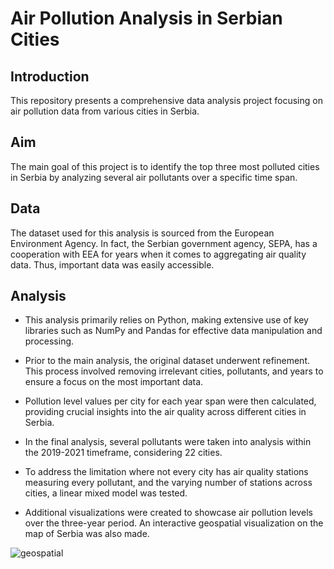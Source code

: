# Air Pollution Analysis in Serbian Cities


## Introduction
This repository presents a comprehensive data analysis project focusing on air pollution data from various cities in Serbia. 

## Aim
The main goal of this project is to identify the top three most polluted cities in Serbia by analyzing several air pollutants over a specific time span.

## Data
The dataset used for this analysis is sourced from the European Environment Agency. In fact, the Serbian government agency, SEPA, has a cooperation with EEA for years when it comes to aggregating air quality data. Thus, important data was easily accessible.

## Analysis

- This analysis primarily relies on Python, making extensive use of key libraries such as NumPy and Pandas for effective data manipulation and processing.
  
- Prior to the main analysis, the original dataset underwent refinement. This process involved removing irrelevant cities, pollutants, and years to ensure a focus on the most important data.

- Pollution level values per city for each year span were then calculated, providing crucial insights into the air quality across different cities in Serbia.

- In the final analysis, several pollutants were taken into analysis within the 2019-2021 timeframe, considering 22 cities.

- To address the limitation where not every city has air quality stations measuring every pollutant, and the varying number of stations across cities, a linear mixed model was tested.

- Additional visualizations were created to showcase air pollution levels over the three-year period. An interactive geospatial visualization on the map of Serbia was also made.

![geospatial](https://github.com/makilezx/analysis-of-air-pollution-in-Serbian-cities/assets/50851469/e08bd2ba-ba99-4158-aa66-101d0bcdbbc6)

